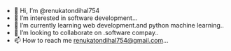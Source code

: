 - 👋 Hi, I’m @renukatondihal754
- 👀 I’m interested in software development...
- 🌱 I’m currently learning  web development.and python machine learning..
- 💞️ I’m looking to collaborate on .software compay..
- 📫 How to reach me  renukatondihal754@gmail.com...

<!---
renukatondihal754/renukatondihal754 is a ✨ special ✨ repository because its `README.md` (this file) appears on your GitHub profile.
You can click the Preview link to take a look at your changes.
--->
